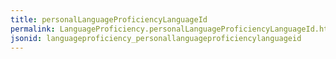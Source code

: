 ```yaml
---
title: personalLanguageProficiencyLanguageId
permalink: LanguageProficiency.personalLanguageProficiencyLanguageId.html
jsonid: languageproficiency_personallanguageproficiencylanguageid
---
```


